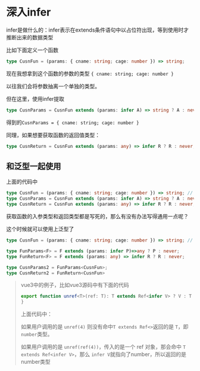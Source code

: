 # 深入infer

infer是做什么的：infer表示在extends条件语句中以占位符出现，等到使用时才推断出来的数据类型

比如下面定义一个函数

```ts
type CusnFun = (params: { cname: string; cage: number }) => string; 
```

现在我想拿到这个函数的参数的类型 `{ cname: string; cage: number }` 

以往我们会将参数抽离一个单独的类型。

但在这里，使用infer提取

```ts
type CusnParams = CusnFun extends (params: infer A) => string ? A : never;
```

得到的`CusnParams = { cname: string; cage: number }`

同理，如果想要获取函数的返回值类型：

```ts
type CusnReturn = CusnFun extends (params: any) => infer R ? R : never;
```



## 和泛型一起使用

上面的代码中

```ts
type CusnFun = (params: { cname: string; cage: number }) => string; // 定义了一个函数类型
type CusnParams = CusnFun extends (params: infer A) => string ? A : never;
type CusnReturn = CusnFun extends (params: any) => infer R ? R : never;
```

获取函数的入参类型和返回类型都是写死的，那么有没有办法写得通用一点呢？

这个时候就可以使用上泛型了

```ts
type CusnFun = (params: { cname: string; cage: number }) => string; // 定义了一个函数类型

type FunParams<F> = F extends (params: infer P)=>any ? P : never;
type FunReturn<F> = F extends (params: any) => infer R ? R : never;

type CusnParams2 = FunParams<CusnFun>;
type CusnReturn2 = FunReturn<CusnFun>
```

> vue3中的例子，比如vue3源码中有下面的代码
>
> ```ts
> export function unref<T>(ref: T): T extends Ref<infer V> ? V : T {
> }
> ```
>
> 上面代码中：
>
> 如果用户调用的是 `unref(4)` 则没有命中`T extends Ref<>`返回的是 `T`，即`number`类型。
>
> 如果用户调用的是 `unref(ref(4))`，传入的是一个 ref 对象，那会命中 `T extends Ref<infer V>`，那么 `infer V`就指向了number，所以返回的是number类型









